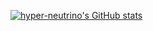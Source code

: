 [![hyper-neutrino's GitHub stats](https://github-readme-stats.vercel.app/api?username=hyper-neutrino)](https://github.com/anuraghazra/github-readme-stats)
